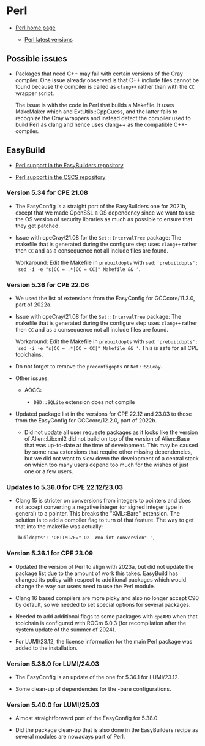 # Perl

-   [Perl home page](https://www.perl.org/)

    -   [Perl latest versions](https://www.cpan.org/src/README.html)


## Possible issues

-   Packages that need C++ may fail with certain versions of the Cray compiler. One
    issue already observed is that C++ include files cannot be found because the compiler
    is called as ``clang++`` rather than with the ``CC`` wrapper script.

    The issue is with the code in Perl that builds a Makefile. It uses MakeMaker which
    and ExtUtils::CppGuess, and the latter fails to recognize the Cray wrappers and
    instead detect the compiler used to build Perl as clang and hence uses clang++
    as the compatible C++-compiler.


## EasyBuild

-   [Perl support in the EasyBuilders repository](https://github.com/easybuilders/easybuild-easyconfigs/tree/develop/easybuild/easyconfigs/p/Perl)

-   [Perl support in the CSCS repository](https://github.com/eth-cscs/production/tree/master/easybuild/easyconfigs/p/Perl)


### Version 5.34 for CPE 21.08

-   The EasyConfig is a straight port of the EasyBuilders one for 2021b, except that
    we made OpenSSL a OS dependency since we want to use the OS version of security
    libraries as much as possible to ensure that they get patched.

-   Issue with cpeCray/21.08 for the ``Set::IntervalTree`` package: The makefile that
    is generated during the configure step uses ``clang++`` rather then ``CC`` and as
    a consequence not all include files are found.

    Workaround: Edit the Makefile in ``prebuildopts`` with ``sed``:
    ``'prebuildopts': 'sed -i -e "s|CC = .*|CC = CC|" Makefile && '``.

### Version 5.36 for CPE 22.06

-   We used the list of extensions from the EasyConfig for GCCcore/11.3.0, part of 2022a.

-   Issue with cpeCray/21.08 for the ``Set::IntervalTree`` package: The makefile that
    is generated during the configure step uses ``clang++`` rather then ``CC`` and as
    a consequence not all include files are found.

    Workaround: Edit the Makefile in ``prebuildopts`` with ``sed``:
    ``'prebuildopts': 'sed -i -e "s|CC = .*|CC = CC|" Makefile && '``.
    This is safe for all CPE toolchains.

-   Do not forget to remove the `preconfigopts` or `Net::SSLeay`.

-   Other issues:

    -   AOCC: 
 
        - `DBD::SQLite` extension does not compile
          
-   Updated package list in the versions for CPE 22.12 and 23.03 to those from the 
    EasyConfig for GCCcore/12.2.0, part of 2022b.
    
    -   Did not update all user requeste packages as it looks like the version of
        Alien::Libxml2 did not build on top of the version of Alien::Base that was
        up-to-date at the time of development. This may be caused by some new extensions
        that require other missing dependencies, but we did not want to slow down the
        development of a central stack on which too many users depend too much for 
        the wishes of just one or a few users.

### Updates to 5.36.0 for CPE 22.12/23.03

-   Clang 15 is stricter on conversions from integers to pointers and does not accept
    converting a negative integer (or signed integer type in general) to a pointer.
    This breaks the "XML::Bare" extension. The solution is to add a compiler flag to turn
    of that feature. The way to get that into the makefile was actually:
    ```
    'buildopts': 'OPTIMIZE="-O2 -Wno-int-conversion" ',
    ```
  

### Version 5.36.1 for CPE 23.09

-   Updated the version of Perl to align with 2023a, but did not update the package
    list due to the amount of work this takes. EasyBuild has changed its policy with
    respect to additional packages which would change the way our users need to use the
    Perl module.
    
-   Clang 16 based compilers are more picky and also no longer accept C90 by default, 
    so we needed to set special options for several packages.

-   Needed to add additional flags to some packages with `cpeAMD` when that toolchain
    is configured with ROCm 6.0.3 (for recompilation after the system update of the
    summer of 2024).

-   For LUMI/23.12, the license information for the main Perl package was added to the installation.

  
### Version 5.38.0 for LUMI/24.03

-   The EasyConfig is an update of the one for 5.36.1 for LUMI/23.12.
  
-   Some clean-up of dependencies for the -bare configurations.


### Version 5.40.0 for LUMI/25.03

-   Almost straightforward port of the EasyConfig for 5.38.0.

-   Did the package clean-up that is also done in the EasyBuilders recipe as several
    modules are nowadays part of Perl.

